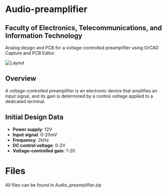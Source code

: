 # Audio-preamplifier
## Faculty of Electronics, Telecommunications, and Information Technology

Analog design and PCB for a voltage-controlled preamplifier using OrCAD Capture and PCB Editor.

![Layout](https://github.com/user-attachments/assets/6c6f5276-a926-4f0b-880a-9acba6354f3a)

## Overview
A voltage-controlled preamplifier is an electronic device that amplifies an input signal, and its gain is determined by a control voltage applied to a dedicated terminal.

## Initial Design Data
- **Power supply**: 12V
- **Input signal**: 0-20mV
- **Frequency**: 2kHz
- **DC control voltage**: 0-2V
- **Voltage-controlled gain**: 1-20



# Files
All files can be found in Audio_preamplifier.zip
